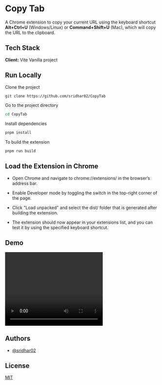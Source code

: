 # Copy Tab

A Chrome extension to copy your current URL using the keyboard shortcut **Alt+Ctrl+U** (Windows/Linux) or **Command+Shift+U** (Mac), which will copy the URL to the clipboard.

## Tech Stack

**Client:** Vite Vanilla project

## Run Locally

Clone the project

```bash
git clone https://github.com/sridhar02/CopyTab
```

Go to the project directory

```bash
cd CopyTab
```
Install dependencies

```bash
pnpm install
```

To build the extension

```bash
pnpm run build
```

## Load the Extension in Chrome

- Open Chrome and navigate to chrome://extensions/ in the browser’s address bar.

- Enable Developer mode by toggling the switch in the top-right corner of the page.

- Click "Load unpacked" and select the dist/ folder that is generated after building the extension.

- The extension should now appear in your extensions list, and you can test it by using the specified keyboard shortcut.

## Demo

<!-- [copy tab demo](./copytab-demo.mp4) -->

<video width="320" height="240" controls>
  <source src="./copytab-demo.mp4" type="video/mp4">
  Your browser does not support the video tag.
</video>

## Authors

- [@sridhar02](https://github.com/sridhar02)

## License

[MIT](https://choosealicense.com/licenses/mit/)

